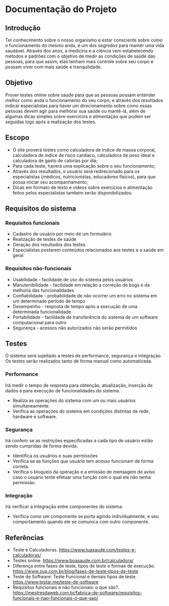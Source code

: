 # Documentação do Projeto

## Introdução
Ter conhecimento sobre o nosso organismo e estar consciente sobre como o funcionamento do mesmo anda, é um dos segredos para manter uma vida saudável. Através dos anos, a medicina e a ciência vem estabelecendo métodos e padrões com o objetivo de medir as condições de saúde das pessoas, para que assim, elas tenham mais controle sobre seu corpo e possam viver com mais saúde e tranquilidade.

## Objetivo
Prover testes online sobre saúde para que as pessoas possam entender melhor como anda o funcionamento do seu corpo, e através dos resultados indicar especialistas para haver um direcionamento sobre como essas pessoas devem agir para melhorar sua saúde ou mantê-lá, além de algumas dicas simples sobre exercícios e alimentação que podem ser seguidas logo após a realização dos testes.

## Escopo
*	O site proverá testes como calculadora de índice de massa corporal, calculadora de índice de risco cardíaco, calculadora de peso ideal e calculadora de gasto de calorias por dia;
*	Para cada teste, haverá uma explicação sobre o seu funcionamento;
*	Através dos resultados, o usuário será redirecionado para os especialistas (médicos, nutricionistas, educadores físicos), para que possa iniciar seu acompanhamento;
* Dicas em formato de texto e vídeos sobre exercícios e alimentação feitos pelos especialistas também serão disponibilizados.

## Requisitos do sistema

### Requisitos funcionais
* Cadastro de usuário por meio de um formulário
* Realização de testes de saúde
* Geração dos resultados dos testes
* Especialistas postarem conteúdos relacionados aos testes e a saúde em geral

### Requisitos não-funcionais
* Usabilidade - facilidade de uso do sistema pelos usuários
* Manutenibilidade - facilidade em relação a correção de bugs e da melhoria das funcionalidades
* Confiabilidade - probabilidade de não ocorrer um erro no sistema em um determinado período de tempo
* Desempenho - resposta de tempo após a execução de uma determinada funcionalidade
* Portabilidade - facilidade de transferência do sistema de um software computacional para outro
* Segurança - acessos não autorizados não serão permitidos

## Testes
O sistema será sujeitado a testes de performance, segurança e integração. Os testes serão realizados tanto de forma manual como automatizada.

### Performance
Irá medir o tempo de resposta para obtenção, atualização, inserção de dados e para execução de funcionalidades do sistema.
* Realiza as operações do sistema com um ou mais usuários simultaneamente.
* Verifica as operações do sistema em condições distintas de rede, hardware e software.

### Segurança
Irá conferir se as restrições especificadas a cada tipo de usuário estão sendo cumpridas de forma devida.
* Identifica os usuários e suas permissões
* Verifica se as funções que usuário tem acesso funcionam de forma correta.
* Verifica o bloqueio da operação e a emissão de mensagem de aviso caso o usuário tente efetuar uma função com o qual ele não tenha permissão.

### Integração
Irá verificar a integração entre componentes do sistema.
* Verifica como um componente se porta agindo individualmente, e seu comportamento quando ele se comunica com outro componente.

## Referências
* Teste e Calculadoras. https://www.tuasaude.com/testes-e-calculadoras/
* Testes online. https://www.boasaude.com.br/calculadora/
* Diferença entre fases de teste, tipos de teste e formas de execução. https://www.zup.com.br/blog/fases-de-teste-tipos-de-teste
* Teste de Software: Teste Funcional e demais tipos de teste. https://www.testar.me/teste-de-software
* Requisitos funcionais e não funcionais: o que são?. https://mestresdaweb.com.br/fabrica-de-software/requisitos-funcionais-e-nao-funcionais-o-que-sao/
